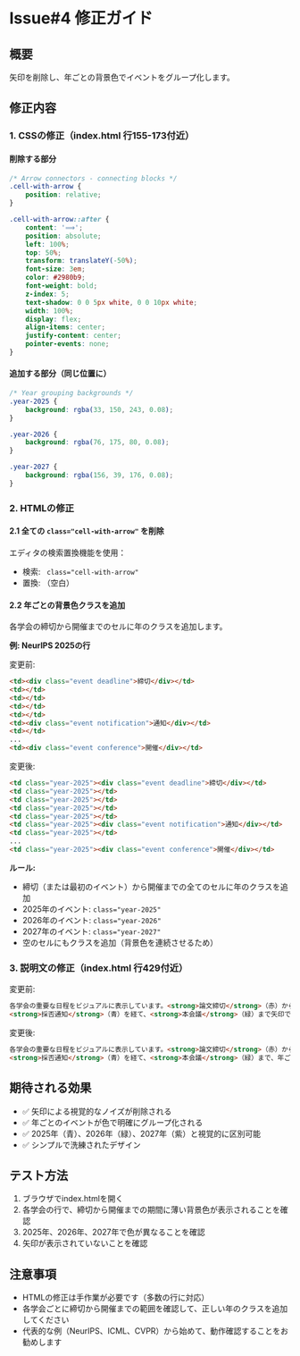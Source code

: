 # Issue#4 修正ガイド

## 概要
矢印を削除し、年ごとの背景色でイベントをグループ化します。

## 修正内容

### 1. CSSの修正（index.html 行155-173付近）

#### 削除する部分
```css
/* Arrow connectors - connecting blocks */
.cell-with-arrow {
    position: relative;
}

.cell-with-arrow::after {
    content: '⟹';
    position: absolute;
    left: 100%;
    top: 50%;
    transform: translateY(-50%);
    font-size: 3em;
    color: #2980b9;
    font-weight: bold;
    z-index: 5;
    text-shadow: 0 0 5px white, 0 0 10px white;
    width: 100%;
    display: flex;
    align-items: center;
    justify-content: center;
    pointer-events: none;
}
```

#### 追加する部分（同じ位置に）
```css
/* Year grouping backgrounds */
.year-2025 {
    background: rgba(33, 150, 243, 0.08);
}

.year-2026 {
    background: rgba(76, 175, 80, 0.08);
}

.year-2027 {
    background: rgba(156, 39, 176, 0.08);
}
```

### 2. HTMLの修正

#### 2.1 全ての `class="cell-with-arrow"` を削除
エディタの検索置換機能を使用：
- 検索: ` class="cell-with-arrow"`
- 置換: （空白）

#### 2.2 年ごとの背景色クラスを追加

各学会の締切から開催までのセルに年のクラスを追加します。

**例: NeurIPS 2025の行**

変更前:
```html
<td><div class="event deadline">締切</div></td>
<td></td>
<td></td>
<td></td>
<td></td>
<td><div class="event notification">通知</div></td>
<td></td>
...
<td><div class="event conference">開催</div></td>
```

変更後:
```html
<td class="year-2025"><div class="event deadline">締切</div></td>
<td class="year-2025"></td>
<td class="year-2025"></td>
<td class="year-2025"></td>
<td class="year-2025"></td>
<td class="year-2025"><div class="event notification">通知</div></td>
<td class="year-2025"></td>
...
<td class="year-2025"><div class="event conference">開催</div></td>
```

**ルール:**
- 締切（または最初のイベント）から開催までの全てのセルに年のクラスを追加
- 2025年のイベント: `class="year-2025"`
- 2026年のイベント: `class="year-2026"`
- 2027年のイベント: `class="year-2027"`
- 空のセルにもクラスを追加（背景色を連続させるため）

### 3. 説明文の修正（index.html 行429付近）

変更前:
```html
各学会の重要な日程をビジュアルに表示しています。<strong>論文締切</strong>（赤）からスタートし、
<strong>採否通知</strong>（青）を経て、<strong>本会議</strong>（緑）まで矢印でつながっています。
```

変更後:
```html
各学会の重要な日程をビジュアルに表示しています。<strong>論文締切</strong>（赤）からスタートし、
<strong>採否通知</strong>（青）を経て、<strong>本会議</strong>（緑）まで、年ごとの背景色でグループ化されています。
```

## 期待される効果

- ✅ 矢印による視覚的なノイズが削除される
- ✅ 年ごとのイベントが色で明確にグループ化される
- ✅ 2025年（青）、2026年（緑）、2027年（紫）と視覚的に区別可能
- ✅ シンプルで洗練されたデザイン

## テスト方法

1. ブラウザでindex.htmlを開く
2. 各学会の行で、締切から開催までの期間に薄い背景色が表示されることを確認
3. 2025年、2026年、2027年で色が異なることを確認
4. 矢印が表示されていないことを確認

## 注意事項

- HTMLの修正は手作業が必要です（多数の行に対応）
- 各学会ごとに締切から開催までの範囲を確認して、正しい年のクラスを追加してください
- 代表的な例（NeurIPS、ICML、CVPR）から始めて、動作確認することをお勧めします
